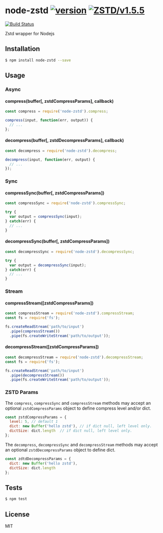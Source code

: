 node-zstd [![version](https://img.shields.io/npm/v/node-zstd.svg)](https://www.npmjs.com/package/node-zstd) [![ZSTD/v1.5.5](https://img.shields.io/badge/ZSTD-v1.5.5-green.svg)](https://github.com/facebook/zstd/releases/tag/v1.5.5)
=====

[![Build Status][1]][2]

[1]: https://travis-ci.org/zwb-ict/node-zstd.svg?branch=master
[2]: https://travis-ci.org/zwb-ict/node-zstd

Zstd wrapper for Nodejs

## Installation

```bash
$ npm install node-zstd --save
```

## Usage

### Async

#### compress(buffer[, zstdCompressParams], callback)

```javascript
const compress = require('node-zstd').compress;

compress(input, function(err, output)) {
  // ...
};
```
#### decompress(buffer[, zstdDecompressParams], callback)

```javascript
const decompress = require('node-zstd').decompress;

decompress(input, function(err, output) {
  // ...
});
```

### Sync

#### compressSync(buffer[, zstdCompressParams])

```javascript
const compressSync = require('node-zstd').compressSync;

try {
  var output = compressSync(input);
} catch(err) {
  // ...
}
```

#### decompressSync(buffer[, zstdCompressParams])

```javascript
const decompressSync = require('node-zstd').decompressSync;

try {
  var output = decompressSync(input);
} catch(err) {
  // ...
}
```

### Stream

#### compressStream([zstdCompressParams])

```javascript
const compressStream = require('node-zstd').compressStream;
const fs = require('fs');

fs.createReadStream('path/to/input')
  .pipe(compressStream())
  .pipe(fs.createWriteStream('path/to/output'));
```

#### decompressStream([zstdCompressParams])

```javascript
const decompressStream = require('node-zstd').decompressStream;
const fs = require('fs');

fs.createReadStream('path/to/input')
  .pipe(decompressStream())
  .pipe(fs.createWriteStream('path/to/output'));
```

### ZSTD Params

The `compress`, `compressSync` and `compressStream` methods may accept an optional `zstdCompressParams` object to define compress level and/or dict.

```javascript
const zstdCompressParams = {
  level: 5, // default 1
  dict: new Buffer('hello zstd'), // if dict null, left level only.
  dictSize: dict.length  // if dict null, left level only.
};
```

The `decompress`, `decompressSync` and `decompressStream` methods may accept an optional `zstdDecompressParams` object to define dict.

```javascript
const zdtdDecompressParams = {
  dict: new Buffer('hello zstd'),
  dictSize: dict.length
};
```

## Tests

```sh
$ npm test
```

## License
MIT
